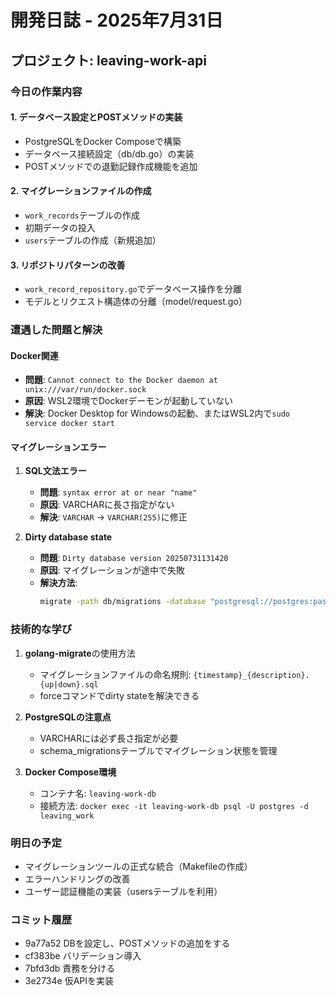 # 開発日誌 - 2025年7月31日

## プロジェクト: leaving-work-api

### 今日の作業内容

#### 1. データベース設定とPOSTメソッドの実装
- PostgreSQLをDocker Composeで構築
- データベース接続設定（db/db.go）の実装
- POSTメソッドでの退勤記録作成機能を追加

#### 2. マイグレーションファイルの作成
- `work_records`テーブルの作成
- 初期データの投入
- `users`テーブルの作成（新規追加）

#### 3. リポジトリパターンの改善
- `work_record_repository.go`でデータベース操作を分離
- モデルとリクエスト構造体の分離（model/request.go）

### 遭遇した問題と解決

#### Docker関連
- **問題**: `Cannot connect to the Docker daemon at unix:///var/run/docker.sock`
- **原因**: WSL2環境でDockerデーモンが起動していない
- **解決**: Docker Desktop for Windowsの起動、またはWSL2内で`sudo service docker start`

#### マイグレーションエラー
1. **SQL文法エラー**
   - **問題**: `syntax error at or near "name"`
   - **原因**: VARCHARに長さ指定がない
   - **解決**: `VARCHAR` → `VARCHAR(255)`に修正

2. **Dirty database state**
   - **問題**: `Dirty database version 20250731131420`
   - **原因**: マイグレーションが途中で失敗
   - **解決方法**: 
     ```bash
     migrate -path db/migrations -database "postgresql://postgres:password@localhost:5432/leaving_work?sslmode=disable" force 20250731131420
     ```

### 技術的な学び

1. **golang-migrate**の使用方法
   - マイグレーションファイルの命名規則: `{timestamp}_{description}.{up|down}.sql`
   - forceコマンドでdirty stateを解決できる

2. **PostgreSQLの注意点**
   - VARCHARには必ず長さ指定が必要
   - schema_migrationsテーブルでマイグレーション状態を管理

3. **Docker Compose環境**
   - コンテナ名: `leaving-work-db`
   - 接続方法: `docker exec -it leaving-work-db psql -U postgres -d leaving_work`

### 明日の予定
- マイグレーションツールの正式な統合（Makefileの作成）
- エラーハンドリングの改善
- ユーザー認証機能の実装（usersテーブルを利用）

### コミット履歴
- 9a77a52 DBを設定し、POSTメソッドの追加をする
- cf383be バリデーション導入  
- 7bfd3db 責務を分ける
- 3e2734e 仮APIを実装